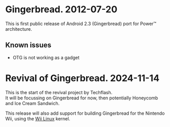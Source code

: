 # Gingerbread. 2012-07-20

This is first public release of Android 2.3 (Gingerbread) port for Power™ architecture.

## Known issues
- OTG is not working as a gadget

# Revival of Gingerbread. 2024-11-14

This is the start of the revival project by Techflash.  
It will be focussing on Gingerbread for now, then potentially Honeycomb and Ice Cream Sandwich.  

This release will also add support for building Gingerbread for the Nintendo Wii, using the [Wii Linux](https://github.com/Wii-Linux) kernel.
